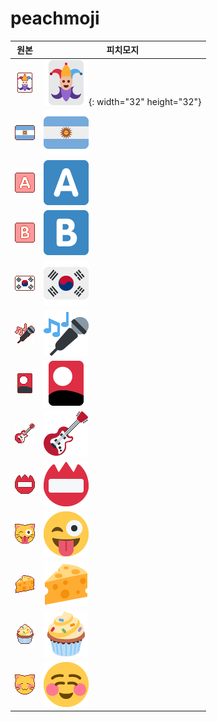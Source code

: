 # peachmoji

| 원본 | 피치모지 |
|---|---|
|![](assets/1f0cf.png)|![](https://raw.githubusercontent.com/twitter/twemoji/master/assets/72x72/1f0cf.png){: width="32" height="32"}|
|![](assets/1f1e6-1f1f7.png)|![](https://raw.githubusercontent.com/twitter/twemoji/master/assets/72x72/1f1e6-1f1f7.png)|
|![](assets/1f1e6.png)|![](https://raw.githubusercontent.com/twitter/twemoji/master/assets/72x72/1f1e6.png)|
|![](assets/1f1e7.png)|![](https://raw.githubusercontent.com/twitter/twemoji/master/assets/72x72/1f1e7.png)|
|![](assets/1f1f0-1f1f7.png)|![](https://raw.githubusercontent.com/twitter/twemoji/master/assets/72x72/1f1f0-1f1f7.png)|
|![](assets/1f3a4.png)|![](https://raw.githubusercontent.com/twitter/twemoji/master/assets/72x72/1f3a4.png)|
|![](assets/1f3b4.png)|![](https://raw.githubusercontent.com/twitter/twemoji/master/assets/72x72/1f3b4.png)|
|![](assets/1f3b8.png)|![](https://raw.githubusercontent.com/twitter/twemoji/master/assets/72x72/1f3b8.png)|
|![](assets/1f4db.png)|![](https://raw.githubusercontent.com/twitter/twemoji/master/assets/72x72/1f4db.png)|
|![](assets/1f61c.png)|![](https://raw.githubusercontent.com/twitter/twemoji/master/assets/72x72/1f61c.png)|
|![](assets/1f9c0.png)|![](https://raw.githubusercontent.com/twitter/twemoji/master/assets/72x72/1f9c0.png)|
|![](assets/1f9c1.png)|![](https://raw.githubusercontent.com/twitter/twemoji/master/assets/72x72/1f9c1.png)|
|![](assets/263a.png)|![](https://raw.githubusercontent.com/twitter/twemoji/master/assets/72x72/263a.png)|


